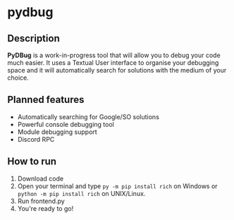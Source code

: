 # pydbug
## Description
**PyDBug** is a work-in-progress tool that will allow you to debug your code much easier. It uses a Textual User interface to organise your debugging space and it will automatically search for solutions with the medium of your choice.

## Planned features
- Automatically searching for Google/SO solutions
- Powerful console debugging tool
- Module debugging support
- Discord RPC

## How to run
1. Download code
2. Open your terminal and type `py -m pip install rich` on Windows or `python -m pip install rich` on UNIX/Linux.
3. Run frontend.py
4. You're ready to go!

